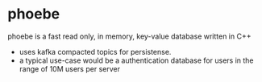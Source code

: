 # phoebe 
phoebe is a fast read only, in memory, key-value database written in C++

- uses kafka compacted topics for persistense.
- a typical use-case would be a authentication database for users in the range of 10M users per server

